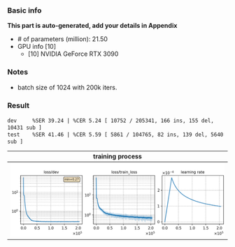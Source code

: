 ### Basic info

**This part is auto-generated, add your details in Appendix**

* \# of parameters (million): 21.50
* GPU info \[10\]
  * \[10\] NVIDIA GeForce RTX 3090

### Notes

* batch size of 1024 with 200k iters.

### Result
```
dev     %SER 39.24 | %CER 5.24 [ 10752 / 205341, 166 ins, 155 del, 10431 sub ]
test    %SER 41.46 | %CER 5.59 [ 5861 / 104765, 82 ins, 139 del, 5640 sub ]
```

|     training process    |
|:-----------------------:|
|![tb-plot](./monitor.png)|
